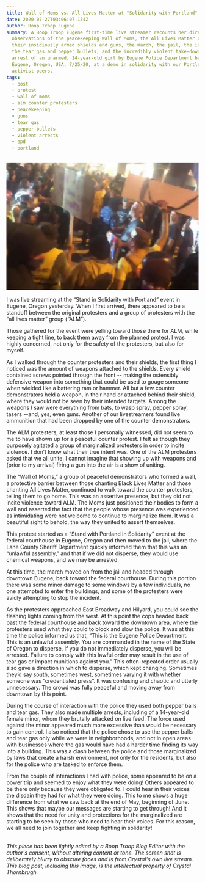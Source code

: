 ```yaml
---
title: Wall of Moms vs. All Lives Matter at "Solidarity with Portland" demo in Eugene
date: 2020-07-27T03:06:07.134Z
author: Boop Troop Eugene
summary: A Boop Troop Eugene first-time live streamer recounts her direct
  observations of the peacekeeping Wall of Moms, the All Lives Matter crew with
  their insidiously armed shields and guns, the march, the jail, the incident,
  the tear gas and pepper bullets, and the incredibly violent take-down and
  arrest of an unarmed, 14-year-old girl by Eugene Police Department here in
  Eugene, Oregon, USA, 7/25/20, at a demo in solidarity with our Portland
  activist peers.
tags:
  - post
  - protest
  - wall of moms
  - alm counter protesters
  - peacekeeping
  - guns
  - tear gas
  - pepper bullets
  - violent arrests
  - epd
  - portland
---
```

!["Solidarity with Portland" Protest in Eugene on 7/25/20](/static/img/usably-blurry-crop.png)

<!--StartFragment-->

I was live streaming at the “Stand in Solidarity with Portland” event in Eugene, Oregon yesterday. When I first arrived, there appeared to be a standoff between the original protesters and a group of protesters with the “all lives matter” group (“ALM”).

Those gathered for the event were yelling toward those there for ALM, while keeping a tight line, to back them away from the planned protest. I was highly concerned, not only for the safety of the protesters, but also for myself.

As I walked through the counter protesters and their shields, the first thing I noticed was the amount of weapons attached to the shields. Every shield contained screws pointed through the front -- making the ostensibly defensive weapon into something that could be used to gouge someone when wielded like a battering ram or hammer. All but a few counter demonstrators held a weapon, in their hand or attached behind their shield, where they would not be seen by their intended targets. Among the weapons I saw were everything from bats, to wasp spray, pepper spray, tasers --and, yes, even guns. Another of our livestreamers found live ammunition that had been dropped by one of the counter demonstrators.

The ALM protesters, at least those I personally witnessed, did not seem to me to have shown up for a peaceful counter protest. I felt as though they purposely agitated a group of marginalized protesters in order to incite violence. I don’t know what their true intent was. One of the ALM protesters asked that we all unite. I cannot imagine that showing up with weapons and (prior to my arrival) firing a gun into the air is a show of uniting.

The “Wall of Moms,” a group of peaceful demonstrators who formed a wall, a protective barrier between those chanting Black Lives Matter and those chanting All Lives Matter, continued to walk toward the counter protesters, telling them to go home. This was an assertive presence, but they did not incite violence toward ALM. The Moms just positioned their bodies to form a wall and asserted the fact that the people whose presence was experienced as intimidating were not welcome to continue to marginalize them. It was a beautiful sight to behold, the way they united to assert themselves.

This protest started as a “Stand with Portland in Solidarity” event at the federal courthouse in Eugene, Oregon and then moved to the jail, where the Lane County Sheriff Department quickly informed them that this was an “unlawful assembly,” and that if we did not disperse, they would use chemical weapons, and we may be arrested.

At this time, the march moved on from the jail and headed through downtown Eugene, back toward the federal courthouse. During this portion there was some minor damage to some windows by a few individuals, no one attempted to enter the buildings, and some of the protesters were avidly attempting to stop the incident.

As the protesters approached East Broadway and Hilyard, you could see the flashing lights coming from the west. At this point the cops headed back past the federal courthouse and back toward the downtown area, where the protesters used what they could to block and slow the police. It was at this time the police informed us that, “This is the Eugene Police Department. This is an unlawful assembly. You are commanded in the name of the State of Oregon to disperse. If you do not immediately disperse, you will be arrested. Failure to comply with this lawful order may result in the use of tear gas or impact munitions against you.” This often-repeated order usually also gave a direction in which to disperse, which kept changing. Sometimes they’d say south, sometimes west, sometimes varying it with whether someone was “credentialed press”. It was confusing and chaotic and utterly unnecessary. The crowd was fully peaceful and moving away from downtown by this point.

During the course of interaction with the police they used both pepper balls and tear gas. They also made multiple arrests, including of a 14-year-old female minor, whom they brutally attacked on live feed. The force used against the minor appeared much more excessive than would be necessary to gain control. I also noticed that the police chose to use the pepper balls and tear gas only while we were in neighborhoods, and not in open areas with businesses where the gas would have had a harder time finding its way into a building. This was a clash between the police and those marginalized by laws that create a harsh environment, not only for the residents, but also for the police who are tasked to enforce them.

From the couple of interactions I had with police, some appeared to be on a power trip and seemed to enjoy what they were doing! Others appeared to be there only because they were obligated to. I could hear in their voices the disdain they had for what they were doing. This to me shows a huge difference from what we saw back at the end of May, beginning of June. This shows that maybe our messages are starting to get through! And it shows that the need for unity and protections for the marginalized are starting to be seen by those who need to hear their voices. For this reason, we all need to join together and keep fighting in solidarity!

\
*This piece has been lightly edited by a Boop Troop Blog Editor with the author's consent, without altering content or tone. The screen shot is deliberately blurry to obscure faces and is from Crystal's own live stream. This blog post, including this image, is the intellectual property of Crystal Thornbrugh.*

<!--EndFragment-->